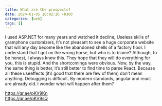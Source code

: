 ```yaml
---
title: What are the prospects?
date: 2024-01-05 10:02:26 +0100
categories: [web]
tags: []
---
```


I used ASP.NET for many years and watched it decline, Useless skills of gramphone customizers,
It’s not pleasant to see a huge corporate website that will any day become like the abandoned shells of a factory floor.
I understand that I got on the wrong horse, but who is to blame? Although, to be honest, I always knew this.
They hope that they will do everything for you, this is stupid. And the shortcomings were obvious.
Now, by the way, the same thing is better, it’s still better to find time to parse React.
Because all these useeffects (it’s good that there are few of them) don’t mean anything. Debugging is difficult.
By modern standards, angular and react are already old.
I wonder what will happen after them?

<https://qr.ae/pKV9Kn>  
<https://qr.ae/pKV9sQ>